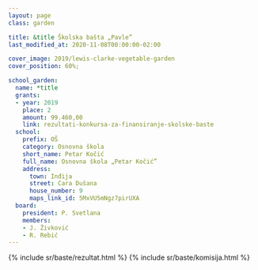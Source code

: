 ```yaml
---
layout: page
class: garden

title: &title Školska bašta „Pavle”
last_modified_at: 2020-11-08T00:00:00-02:00

cover_image: 2019/lewis-clarke-vegetable-garden
cover_position: 60%;

school_garden:
  name: *title
  grants:
  - year: 2019
    place: 2
    amount: 99.460,00
    link: rezultati-konkursa-za-finansiranje-skolske-baste
  school:
    prefix: OŠ
    category: Osnovna škola
    short_name: Petar Kočić
    full_name: Osnovna škola „Petar Kočić”
    address:
      town: Inđija
      street: Cara Dušana
      house_number: 9
      maps_link_id: 5MxVU5mNgz7pirUXA
  board:
    president: P. Svetlana
    members:
    - J. Živković
    - R. Rebić
---
```


{% include sr/baste/rezultat.html %}
{% include sr/baste/komisija.html %}
